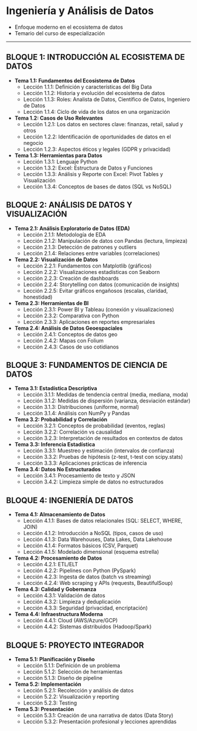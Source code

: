 # Ingeniería y Análisis de Datos
- Enfoque moderno en el ecosistema de datos
- Temario del curso de especialización

---

## **BLOQUE 1: INTRODUCCIÓN AL ECOSISTEMA DE DATOS**
- **Tema 1.1: Fundamentos del Ecosistema de Datos**
  - Lección 1.1.1: Definición y características del Big Data
  - Lección 1.1.2: Historia y evolución del ecosistema de datos
  - Lección 1.1.3: Roles: Analista de Datos, Científico de Datos, Ingeniero de Datos
  - Lección 1.1.4: Ciclo de vida de los datos en una organización
- **Tema 1.2: Casos de Uso Relevantes**
  - Lección 1.2.1: Los datos en sectores clave: finanzas, retail, salud y otros
  - Lección 1.2.2: Identificación de oportunidades de datos en el negocio
  - Lección 1.2.3: Aspectos éticos y legales (GDPR y privacidad)
- **Tema 1.3: Herramientas para Datos**
  - Lección 1.3.1: Lenguaje Python
  - Lección 1.3.2: Excel: Estructura de Datos y Funciones
  - Lección 1.3.3: Análisis y Reporte con Excel: Pivot Tables y Visualización
  - Lección 1.3.4: Conceptos de bases de datos (SQL vs NoSQL)

## **BLOQUE 2: ANÁLISIS DE DATOS Y VISUALIZACIÓN**
- **Tema 2.1: Análisis Exploratorio de Datos (EDA)**
  - Lección 2.1.1: Metodología de EDA
  - Lección 2.1.2: Manipulación de datos con Pandas (lectura, limpieza)
  - Lección 2.1.3: Detección de patrones y outliers
  - Lección 2.1.4: Relaciones entre variables (correlaciones)
- **Tema 2.2: Visualización de Datos**
  - Lección 2.2.1: Fundamentos con Matplotlib (gráficos)
  - Lección 2.2.2: Visualizaciones estadísticas con Seaborn
  - Lección 2.2.3: Creación de dashboards
  - Lección 2.2.4: Storytelling con datos (comunicación de insights)
  - Lección 2.2.5: Evitar gráficos engañosos (escalas, claridad, honestidad)
- **Tema 2.3: Herramientas de BI**
  - Lección 2.3.1: Power BI y Tableau (conexión y visualizaciones)
  - Lección 2.3.2: Comparativa con Python
  - Lección 2.3.3: Aplicaciones en reportes empresariales
- **Tema 2.4: Análisis de Datos Geoespaciales**
  - Lección 2.4.1: Conceptos de datos geo
  - Lección 2.4.2: Mapas con Folium
  - Lección 2.4.3: Casos de uso cotidianos

## **BLOQUE 3: FUNDAMENTOS DE CIENCIA DE DATOS**
- **Tema 3.1: Estadística Descriptiva**
  - Lección 3.1.1: Medidas de tendencia central (media, mediana, moda)
  - Lección 3.1.2: Medidas de dispersión (varianza, desviación estándar)
  - Lección 3.1.3: Distribuciones (uniforme, normal)
  - Lección 3.1.4: Análisis con NumPy y Pandas
- **Tema 3.2: Probabilidad y Correlación**
  - Lección 3.2.1: Conceptos de probabilidad (eventos, reglas)
  - Lección 3.2.2: Correlación vs causalidad
  - Lección 3.2.3: Interpretación de resultados en contextos de datos
- **Tema 3.3: Inferencia Estadística**
  - Lección 3.3.1: Muestreo y estimación (intervalos de confianza)
  - Lección 3.3.2: Pruebas de hipótesis (z-test, t-test con scipy.stats)
  - Lección 3.3.3: Aplicaciones prácticas de inferencia
- **Tema 3.4: Datos No Estructurados**
  - Lección 3.4.1: Procesamiento de texto y JSON
  - Lección 3.4.2: Limpieza simple de datos no estructurados

## **BLOQUE 4: INGENIERÍA DE DATOS**
- **Tema 4.1: Almacenamiento de Datos**
  - Lección 4.1.1: Bases de datos relacionales (SQL: SELECT, WHERE, JOIN)
  - Lección 4.1.2: Introducción a NoSQL (tipos, casos de uso)
  - Lección 4.1.3: Data Warehouses, Data Lakes, Data Lakehouse
  - Lección 4.1.4: Formatos básicos (CSV, Parquet)
  - Lección 4.1.5: Modelado dimensional (esquema estrella)
- **Tema 4.2: Procesamiento de Datos**
  - Lección 4.2.1: ETL/ELT
  - Lección 4.2.2: Pipelines con Python (PySpark)
  - Lección 4.2.3: Ingesta de datos (batch vs streaming)
  - Lección 4.2.4: Web scraping y APIs (requests, BeautifulSoup)
- **Tema 4.3: Calidad y Gobernanza**
  - Lección 4.3.1: Validación de datos
  - Lección 4.3.2: Limpieza y deduplicación
  - Lección 4.3.3: Seguridad (privacidad, encriptación)
- **Tema 4.4: Infraestructura Moderna**
  - Lección 4.4.1: Cloud (AWS/Azure/GCP)
  - Lección 4.4.2: Sistemas distribuidos (Hadoop/Spark)

## **BLOQUE 5: PROYECTO INTEGRADOR**
- **Tema 5.1: Planificación y Diseño**
  - Lección 5.1.1: Definición de un problema
  - Lección 5.1.2: Selección de herramientas
  - Lección 5.1.3: Diseño de pipeline
- **Tema 5.2: Implementación**
  - Lección 5.2.1: Recolección y análisis de datos
  - Lección 5.2.2: Visualización y reporting
  - Lección 5.2.3: Testing
- **Tema 5.3: Presentación**
  - Lección 5.3.1: Creación de una narrativa de datos (Data Story)
  - Lección 5.3.2: Presentación profesional y lecciones aprendidas
